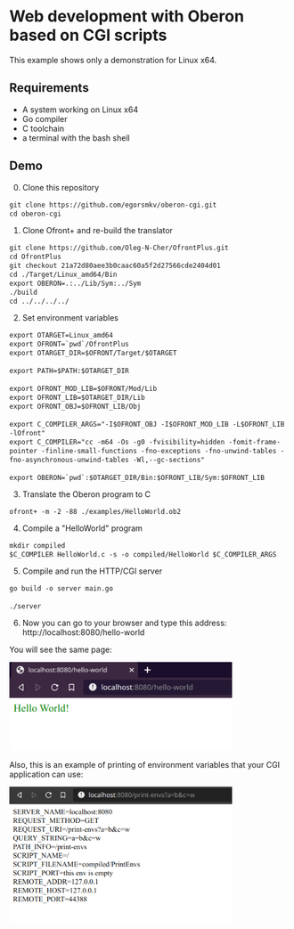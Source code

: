 # Web development with Oberon based on CGI scripts

This example shows only a demonstration for Linux x64.

## Requirements

- A system working on Linux x64
- Go compiler
- C toolchain
- a terminal with the bash shell

## Demo

0. Clone this repository

```
git clone https://github.com/egorsmkv/oberon-cgi.git
cd oberon-cgi
```

1. Clone Ofront+ and re-build the translator

```
git clone https://github.com/Oleg-N-Cher/OfrontPlus.git
cd OfrontPlus
git checkout 21a72d80aee3b0caac60a5f2d27566cde2404d01
cd ./Target/Linux_amd64/Bin
export OBERON=.:../Lib/Sym:../Sym
./build
cd ../../../../
```

2. Set environment variables

```
export OTARGET=Linux_amd64
export OFRONT=`pwd`/OfrontPlus
export OTARGET_DIR=$OFRONT/Target/$OTARGET

export PATH=$PATH:$OTARGET_DIR

export OFRONT_MOD_LIB=$OFRONT/Mod/Lib
export OFRONT_LIB=$OTARGET_DIR/Lib
export OFRONT_OBJ=$OFRONT_LIB/Obj

export C_COMPILER_ARGS="-I$OFRONT_OBJ -I$OFRONT_MOD_LIB -L$OFRONT_LIB -lOfront"
export C_COMPILER="cc -m64 -Os -g0 -fvisibility=hidden -fomit-frame-pointer -finline-small-functions -fno-exceptions -fno-unwind-tables -fno-asynchronous-unwind-tables -Wl,--gc-sections"

export OBERON=`pwd`:$OTARGET_DIR/Bin:$OFRONT_LIB/Sym:$OFRONT_LIB
```

3. Translate the Oberon program to C

```
ofront+ -m -2 -88 ./examples/HelloWorld.ob2
```

4. Compile a "HelloWorld" program

```
mkdir compiled
$C_COMPILER HelloWorld.c -s -o compiled/HelloWorld $C_COMPILER_ARGS
```

5. Compile and run the HTTP/CGI server

```
go build -o server main.go

./server
```

6. Now you can go to your browser and type this address: http://localhost:8080/hello-world

You will see the same page:

<img src="./screen.png" width="400">

Also, this is an example of printing of environment variables that your CGI application can use:

<img src="./screen-envs.png" width="400">
